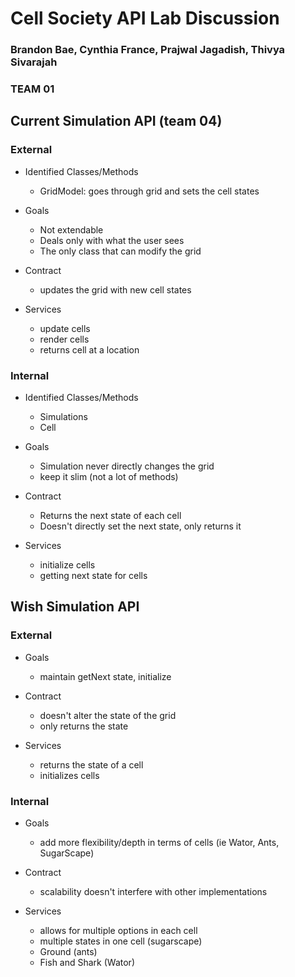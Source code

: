 # Cell Society API Lab Discussion
### Brandon Bae, Cynthia France, Prajwal Jagadish, Thivya Sivarajah
### TEAM 01


## Current Simulation API (team 04)

### External

* Identified Classes/Methods
  * GridModel: goes through grid and sets the cell states

* Goals
  * Not extendable
  * Deals only with what the user sees
  * The only class that can modify the grid

* Contract
  * updates the grid with new cell states

* Services
  * update cells
  * render cells
  * returns cell at a location
  

### Internal

* Identified Classes/Methods
  * Simulations
  * Cell

* Goals
    * Simulation never directly changes the grid
    * keep it slim (not a lot of methods)

* Contract
    * Returns the next state of each cell
    * Doesn't directly set the next state, only returns it

* Services
    * initialize cells
    * getting next state for cells


## Wish Simulation API

### External

* Goals
  * maintain getNext state, initialize

* Contract
  * doesn't alter the state of the grid
  * only returns the state

* Services
  * returns the state of a cell
  * initializes cells


### Internal

* Goals
  * add more flexibility/depth in terms of cells (ie Wator, Ants, SugarScape)
  
* Contract
  * scalability doesn't interfere with other implementations

* Services
  * allows for multiple options in each cell
  * multiple states in one cell (sugarscape)
  * Ground (ants)
  * Fish and Shark (Wator)
